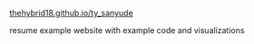 [thehybrid18.github.io/ty_sanyude](https://thehybrid18.github.io/ty_sanyude)

resume example website with example code and visualizations 
